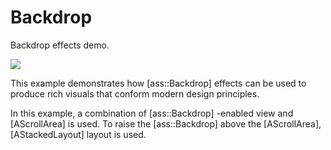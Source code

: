# Backdrop

<!-- aui:example ui -->
Backdrop effects demo.

![](imgs/454168224-491c728f-9bfd-40c5-b83a-281076b8292f.gif)

This example demonstrates how [ass::Backdrop] effects can be used to produce rich visuals that conform modern design
principles.

In this example, a combination of [ass::Backdrop] -enabled view and [AScrollArea] is used. To raise the
[ass::Backdrop] above the [AScrollArea], [AStackedLayout] layout is used.

<!-- aui:include examples/ui/backdrop/src/main.cpp -->
